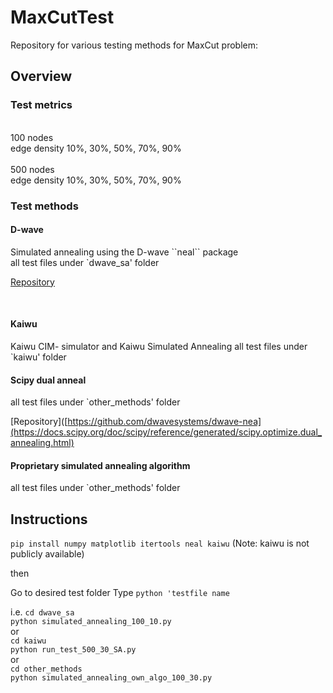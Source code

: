 # MaxCutTest
 Repository for various testing methods for MaxCut problem:

<h2> Overview </h2>
<h3>Test metrics</h3>
<br>
 100 nodes
 <br>
 edge density 10%, 30%, 50%, 70%, 90%
 <br><br>
 500 nodes
 <br>
 edge density 10%, 30%, 50%, 70%, 90%
<br>
<h3>Test methods</h3>
<h4>D-wave </h4>
Simulated annealing using the D-wave ``neal`` package<br>
all test files under `dwave_sa' folder

[Repository](https://github.com/dwavesystems/dwave-neal)

<br> 
<h4>Kaiwu </h4>
Kaiwu CIM- simulator and Kaiwu Simulated Annealing  
all test files under `kaiwu' folder

<h4> Scipy dual anneal </h4>
all test files under `other_methods' folder

[Repository]([https://github.com/dwavesystems/dwave-nea](https://docs.scipy.org/doc/scipy/reference/generated/scipy.optimize.dual_annealing.html)
<h4> Proprietary simulated annealing algorithm </h4>
all test files under `other_methods' folder


 <h2>Instructions</h2>

 ``pip install numpy matplotlib itertools neal kaiwu``
 (Note: kaiwu is not publicly available)

 then

 Go to desired test folder
 Type ``python 'testfile name``

i.e. 
``cd dwave_sa``<br>
``python simulated_annealing_100_10.py``
<br>
or
<br>
``cd kaiwu`` <br>
``python run_test_500_30_SA.py``
<br>
or
<br>
``cd other_methods``<br>
``python simulated_annealing_own_algo_100_30.py``
